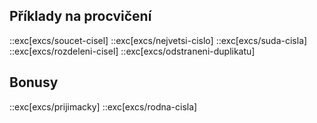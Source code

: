 ## Příklady na procvičení
::exc[excs/soucet-cisel]
::exc[excs/nejvetsi-cislo]
::exc[excs/suda-cisla]
::exc[excs/rozdeleni-cisel]
::exc[excs/odstraneni-duplikatu]

## Bonusy
::exc[excs/prijimacky]
::exc[excs/rodna-cisla]
